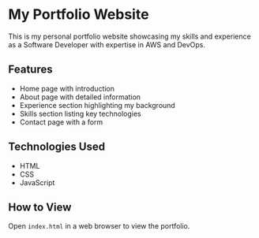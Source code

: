 # My Portfolio Website

This is my personal portfolio website showcasing my skills and experience as a Software Developer with expertise in AWS and DevOps.

## Features

- Home page with introduction
- About page with detailed information
- Experience section highlighting my background
- Skills section listing key technologies
- Contact page with a form

## Technologies Used

- HTML
- CSS
- JavaScript

## How to View

Open `index.html` in a web browser to view the portfolio.
